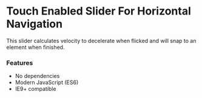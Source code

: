 # Touch Enabled Slider For Horizontal Navigation

This slider calculates velocity to decelerate when flicked and will snap to an element when finished.

### Features

- No dependencies
- Modern JavaScript (ES6)
- IE9+ compatible
